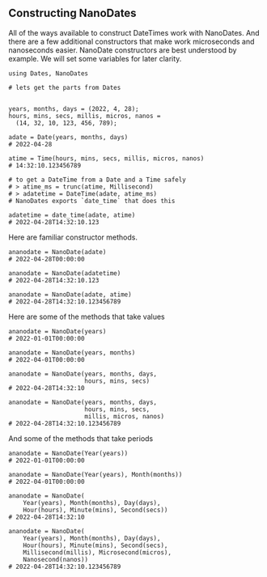 ## Constructing NanoDates

All of the ways available to construct DateTimes work with NanoDates.  And there are a few additional constructors that make work microseconds and nanoseconds easier.  NanoDate constructors are best understood by example. We will set some variables for later clarity.

```
using Dates, NanoDates

# lets get the parts from Dates


years, months, days = (2022, 4, 28);
hours, mins, secs, millis, micros, nanos = 
  (14, 32, 10, 123, 456, 789);

adate = Date(years, months, days)
# 2022-04-28

atime = Time(hours, mins, secs, millis, micros, nanos)
# 14:32:10.123456789

# to get a DateTime from a Date and a Time safely
# > atime_ms = trunc(atime, Millisecond)
# > adatetime = DateTime(adate, atime_ms)
# NanoDates exports `date_time` that does this

adatetime = date_time(adate, atime)
# 2022-04-28T14:32:10.123
```
Here are familiar constructor methods.
```
ananodate = NanoDate(adate)
# 2022-04-28T00:00:00

ananodate = NanoDate(adatetime)
# 2022-04-28T14:32:10.123

ananodate = NanoDate(adate, atime)
# 2022-04-28T14:32:10.123456789
```
Here are some of the methods that take values
```
ananodate = NanoDate(years)
# 2022-01-01T00:00:00

ananodate = NanoDate(years, months)
# 2022-04-01T00:00:00

ananodate = NanoDate(years, months, days, 
                     hours, mins, secs)
# 2022-04-28T14:32:10

ananodate = NanoDate(years, months, days, 
                     hours, mins, secs,
                     millis, micros, nanos)
# 2022-04-28T14:32:10.123456789
```
And some of the methods that take periods
```
ananodate = NanoDate(Year(years))
# 2022-01-01T00:00:00

ananodate = NanoDate(Year(years), Month(months))
# 2022-04-01T00:00:00

ananodate = NanoDate(
    Year(years), Month(months), Day(days), 
    Hour(hours), Minute(mins), Second(secs))
# 2022-04-28T14:32:10

ananodate = NanoDate(
    Year(years), Month(months), Day(days), 
    Hour(hours), Minute(mins), Second(secs),
    Millisecond(millis), Microsecond(micros),
    Nanosecond(nanos))
# 2022-04-28T14:32:10.123456789
```

